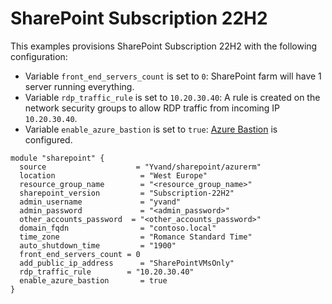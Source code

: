 # SharePoint Subscription 22H2

This examples provisions SharePoint Subscription 22H2 with the following configuration:

- Variable `front_end_servers_count` is set to `0`: SharePoint farm will have 1 server running everything.
- Variable `rdp_traffic_rule` is set to `10.20.30.40`: A rule is created on the network security groups to allow RDP traffic from incoming IP `10.20.30.40`.
- Variable `enable_azure_bastion` is set to `true`: [Azure Bastion](https://learn.microsoft.com/azure/bastion/bastion-overview) is configured.


```hcl
module "sharepoint" {
  source                    = "Yvand/sharepoint/azurerm"
  location                   = "West Europe"
  resource_group_name        = "<resource_group_name>"
  sharepoint_version         = "Subscription-22H2"
  admin_username             = "yvand"
  admin_password             = "<admin_password>"
  other_accounts_password  = "<other_accounts_password>"
  domain_fqdn                = "contoso.local"
  time_zone                  = "Romance Standard Time"
  auto_shutdown_time         = "1900"
  front_end_servers_count = 0
  add_public_ip_address      = "SharePointVMsOnly"
  rdp_traffic_rule        = "10.20.30.40"
  enable_azure_bastion       = true
}
```
